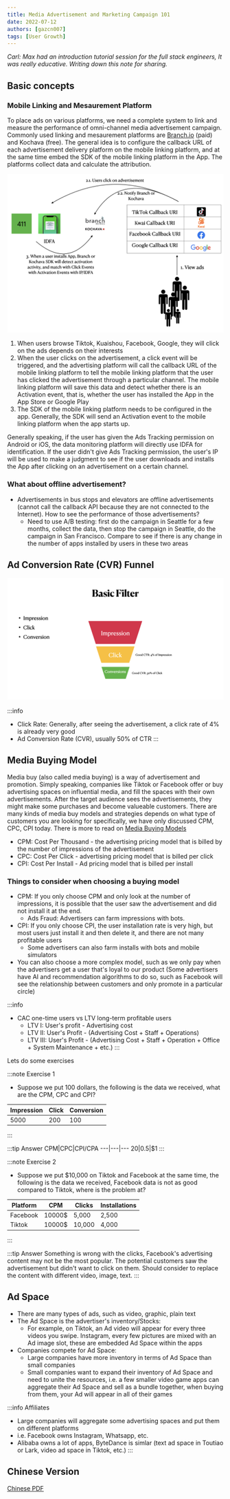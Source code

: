 ```yaml
---
title: Media Advertisement and Marketing Campaign 101
date: 2022-07-12
authors: [gazcn007]
tags: [User Growth]
---
```


_Carl: Max had an introduction tutorial session for the full stack engineers, It was really educative. Writing down this note for sharing._

## Basic concepts

### Mobile Linking and Mesaurement Platform
To place ads on various platforms, we need a complete system to link and measure the performance of omni-channel media advertisement campaign. Commonly used linking and mesaurement platforms are [Branch.io](https://branch.io) (paid) and Kochava (free).
The general idea is to configure the callback URL of each advertisement delivery platform on the mobile linking platform, and at the same time embed the SDK of the mobile linking platform in the App. The platforms collect data and calculate the attribution.

![](Sketch.png)

<!--truncate-->

1. When users browse Tiktok, Kuaishou, Facebook, Google, they will click on the ads depends on their interests
2. When the user clicks on the advertisement, a click event will be triggered, and the advertising platform will call the callback URL of the mobile linking platform to tell the mobile linking platform that the user has clicked the advertisement through a particular channel. The mobile linking platform will save this data and detect whether there is an Activation event, that is, whether the user has installed the App in the App Store or Google Play
3. The SDK of the mobile linking platform needs to be configured in the app. Generally, the SDK will send an Activation event to the mobile linking platform when the app starts up.

Generally speaking, if the user has given the Ads Tracking permission on Android or iOS, the data monitoring platform will directly use IDFA for identification. If the user didn't give Ads Tracking permission, the user's IP will be used to make a judgment to see if the user downloads and installs the App after clicking on an advertisement on a certain channel.

### What about offline advertisement?
- Advertisements in bus stops and elevators are offline advertisements (cannot call the callback API because they are not connected to the Internet). How to see the performance of those advertisements?
    - Need to use A/B testing: first do the campaign in Seattle for a few months, collect the data, then stop the campaign in Seattle, do the campaign in San Francisco. Compare to see if there is any change in the number of apps installed by users in these two areas

## Ad Conversion Rate (CVR) Funnel
![](Filter.png)

:::info
- Click Rate: Generally, after seeing the advertisement, a click rate of 4% is already very good
- Ad Conversion Rate (CVR), usually 50% of CTR
:::

## Media Buying Model
Media buy (also called media buying) is a way of advertisement and promotion. Simply speaking, companies like Tiktok or Facebook offer or buy advertising spaces on influential media, and fill the spaces with their own advertisements. After the target audience sees the advertisements, they might make some purchases and become valueable customers. There are many kinds of media buy models and strategies depends on what type of customers you are looking for specifically, we have only discussed CPM, CPC, CPI today. There is more to read on [Media Buying Models](https://www.singular.net/blog/media-buying-models/)
- CPM: Cost Per Thousand - the advertising pricing model that is billed by the number of impressions of the advertisement
- CPC: Cost Per Click - advertising pricing model that is billed per click
- CPI: Cost Per Install - Ad pricing model that is billed per install

### Things to consider when choosing a buying model
- CPM: If you only choose CPM and only look at the number of impressions, it is possible that the user saw the advertisement and did not install it at the end.
    - Ads Fraud: Advertisers can farm impressions with bots.
- CPI: If you only choose CPI, the user installation rate is very high, but most users just install it and then delete it, and there are not many profitable users
    - Some advertisers can also farm installs with bots and mobile simulators
- You can also choose a more complex model, such as we only pay when the advertisers get a user that's loyal to our product (Some advertisers have AI and recommendation algorithms to do so, such as Facebook will see the relationship between customers and only promote in a particular circle)

:::info
- CAC one-time users vs LTV long-term profitable users
    - LTV I: User's profit - Advertising cost
    - LTV II: User's Profit - (Advertising Cost + Staff + Operations)
    - LTV III: User's Profit - (Advertising Cost + Staff + Operation + Office + System Maintenance + etc.)
:::

Lets do some exercises

:::note Exercise 1
- Suppose we put 100 dollars, the following is the data we received, what are the CPM, CPC and CPI?


|Impression|Click|Conversion|
|---|---|---|
|5000|200|100|
:::


:::tip Answer
CPM|CPC|CPI/CPA
---|---|---
$20|$0.5|$1
:::


:::note Exercise 2
- Suppose we put $10,000 on Tiktok and Facebook at the same time, the following is the data we received, Facebook data is not as good compared to Tiktok, where is the problem at?

Platform|CPM|Clicks|Installations
---|---|---|---
Facebook|10000$|5,000|2,500
Tiktok|10000$|10,000|4,000
:::


:::tip Answer
Something is wrong with the clicks, Facebook's advertising content may not be the most popular. The potential customers saw the advertisement but didn't want to click on them. Should consider to replace the content with different video, image, text.
:::

## Ad Space
- There are many types of ads, such as video, graphic, plain text
- The Ad Space is the advertiser's inventory/Stocks:
    - For example, on Tiktok, an Ad video will appear for every three videos you swipe. Instagram, every few pictures are mixed with an Ad image slot, these are embedded Ad Space within the apps
- Companies compete for Ad Space:
    - Large companies have more inventory in terms of Ad Space than small companies
    - Small companies want to expand their inventory of Ad Space and need to unite the resources, i.e. a few smaller video game apps can aggregate their Ad Space and sell as a bundle together, when buying from them, your Ad will appear in all of their games

:::info Affiliates
- Large companies will aggregate some advertising spaces and put them on different platforms
- i.e. Facebook owns Instagram, Whatsapp, etc.
- Alibaba owns a lot of apps, ByteDance is simlar (text ad space in Toutiao or Lark, video ad space in Tiktok, etc.)
:::

## Chinese Version
[Chinese PDF](./Media_101_Chinese.pdf)